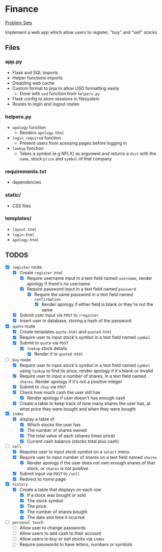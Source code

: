# Finance
[Problem Sets](./CS50x_Problem-Sets.md)

Implement a web app which allow users to register, "buy" and "sell" stocks

## Files

### app.py
- Flask and SQL imports
- Helper functions imports
- Disabling web cache
- Custom format to jinja to allow USD formatting easily
    - Done with `usd` function from `helpers.py`
- Flask config to store sessions in filesystem
- Routes to login and logout routes

### helpers.py
- `apology` function
    - Renders `apology.html`
- `login_required` function
    - Prevent users from acessing pages before logging in
- `lookup` function
    - Takes a symbol (e.g NFLX) as argument and returns a `dict` with the `name`, stock `price` and `symbol` of that company

### requirements.txt
- dependencies

### static/
- CSS files

### templates/
- `layout.html`
- `login.html`
- `apology.html`


## TODOS
- [x] `register` route
    - [x] Create `register.html`
        - [x] Require username input in a text field named `username`, render apology if there's no username
        - [x] Require password input in a text field named `password`
            - [x] Require the same password in a text field named `confirmation`
                - [x] Render apology if either field is blank or they're not the same
    - [x] Submit user input via `POST` to `/register`
    - [x] Insert user in database, storing a hash of the password 

- [x] `quote` route
    - [x] Create templates `quote.html` and `quoted.html` 
    - [x] Require user to input stock's symbol in a text field named `symbol`
    - [x] Submit to `quote` via `POST`
        - [x] `lookup` stock details
            - [x] Render it to `quoted.html`

- [ ] `buy` route
    - [x] Require user to input stock's symbol in a text field named `symbol` using `lookup` to find its price, render apology if it's blank or invalid
    - [x] Require user to input a number of shares, in a text field named `shares`. Render apology if it's not a positive integer
    - [x] Submit to `/buy` via `POST`
    - [x] Check how much cash the user still has
        - [x] Render apology if user doesn't has enough cash
    - [x] Create a table to keep track of how many shares the user has, at what price they were bought and when they were bought

- [x] `index`
    - [x] display a table of 
        - [x] Which stocks the user has
        - [x] The number of shares owned 
        - [x] The total value of each (shares times price)
        - [x] Current cash balance (stocks total plus cash)
- [ ] `sell`
    - [x] Requires user to input stock symbol on a `select` menu.
    - [x] Require user to input number of shares on a text field named `shares`
        - [x] Render apology if the user does not own enough shares of that stock, or `shares` is not positive
    - [x] Submit input via `POST` to `/sell`
    - [x] Redirect to home page 
- [x] `history`
    - [x] Create a table that displays on each row
        - [x] If a stock was bought or sold
        - [x] The stock symbol
        - [x] The price
        - [x] The number of shares bought
        - [x] The date and time it ocurred
- [ ] `personal touch`
    - [ ] Allow user to change passwords
    - [ ] Allow users to add cash to their account
    - [ ] Allow users to buy or sell stocks via `index`
    - [ ] Require passwords to have letters, numbers or symbols
